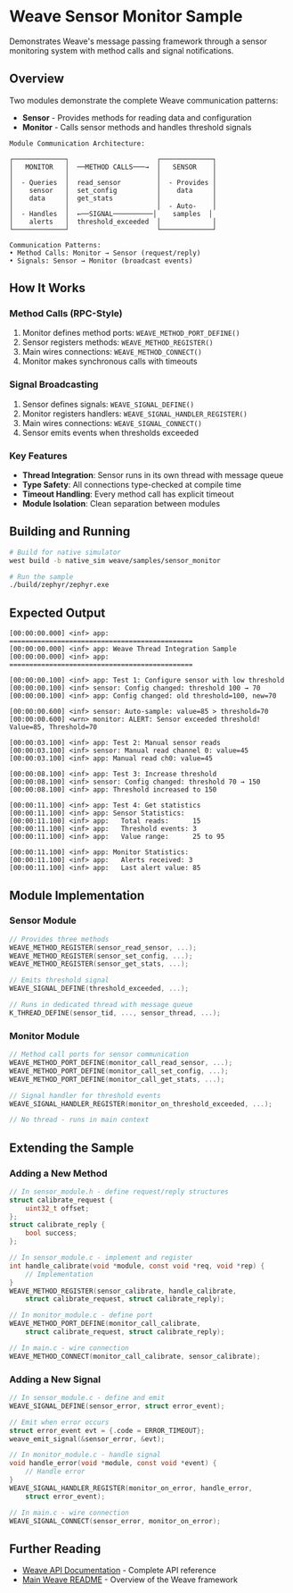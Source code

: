 # Weave Sensor Monitor Sample

Demonstrates Weave's message passing framework through a sensor monitoring system with method calls and signal notifications.

## Overview

Two modules demonstrate the complete Weave communication patterns:
- **Sensor** - Provides methods for reading data and configuration
- **Monitor** - Calls sensor methods and handles threshold signals

```
Module Communication Architecture:

┌─────────────┐                      ┌─────────────┐
│   MONITOR   │  ──METHOD CALLS───→  │   SENSOR    │
│             │                      │             │
│  - Queries  │  read_sensor         │  - Provides │
│    sensor   │  set_config          │    data     │
│    data     │  get_stats           │             │
│             │                      │  - Auto-    │
│  - Handles  │  ←──SIGNAL──────────│    samples  │
│    alerts   │  threshold_exceeded  │             │
└─────────────┘                      └─────────────┘

Communication Patterns:
• Method Calls: Monitor → Sensor (request/reply)
• Signals: Sensor → Monitor (broadcast events)
```

## How It Works

### Method Calls (RPC-Style)
1. Monitor defines method ports: `WEAVE_METHOD_PORT_DEFINE()`
2. Sensor registers methods: `WEAVE_METHOD_REGISTER()`
3. Main wires connections: `WEAVE_METHOD_CONNECT()`
4. Monitor makes synchronous calls with timeouts

### Signal Broadcasting
1. Sensor defines signals: `WEAVE_SIGNAL_DEFINE()`
2. Monitor registers handlers: `WEAVE_SIGNAL_HANDLER_REGISTER()`
3. Main wires connections: `WEAVE_SIGNAL_CONNECT()`
4. Sensor emits events when thresholds exceeded

### Key Features
- **Thread Integration**: Sensor runs in its own thread with message queue
- **Type Safety**: All connections type-checked at compile time
- **Timeout Handling**: Every method call has explicit timeout
- **Module Isolation**: Clean separation between modules

## Building and Running

```bash
# Build for native simulator
west build -b native_sim weave/samples/sensor_monitor

# Run the sample
./build/zephyr/zephyr.exe
```

## Expected Output

```
[00:00:00.000] <inf> app: ==============================================
[00:00:00.000] <inf> app: Weave Thread Integration Sample
[00:00:00.000] <inf> app: ==============================================

[00:00:00.100] <inf> app: Test 1: Configure sensor with low threshold
[00:00:00.100] <inf> sensor: Config changed: threshold 100 → 70
[00:00:00.100] <inf> app: Config changed: old threshold=100, new=70

[00:00:00.600] <inf> sensor: Auto-sample: value=85 > threshold=70
[00:00:00.600] <wrn> monitor: ALERT: Sensor exceeded threshold! Value=85, Threshold=70

[00:00:03.100] <inf> app: Test 2: Manual sensor reads
[00:00:03.100] <inf> sensor: Manual read channel 0: value=45
[00:00:03.100] <inf> app: Manual read ch0: value=45

[00:00:08.100] <inf> app: Test 3: Increase threshold
[00:00:08.100] <inf> sensor: Config changed: threshold 70 → 150
[00:00:08.100] <inf> app: Threshold increased to 150

[00:00:11.100] <inf> app: Test 4: Get statistics
[00:00:11.100] <inf> app: Sensor Statistics:
[00:00:11.100] <inf> app:   Total reads:      15
[00:00:11.100] <inf> app:   Threshold events: 3
[00:00:11.100] <inf> app:   Value range:      25 to 95

[00:00:11.100] <inf> app: Monitor Statistics:
[00:00:11.100] <inf> app:   Alerts received: 3
[00:00:11.100] <inf> app:   Last alert value: 85
```

## Module Implementation

### Sensor Module
```c
// Provides three methods
WEAVE_METHOD_REGISTER(sensor_read_sensor, ...);
WEAVE_METHOD_REGISTER(sensor_set_config, ...);
WEAVE_METHOD_REGISTER(sensor_get_stats, ...);

// Emits threshold signal
WEAVE_SIGNAL_DEFINE(threshold_exceeded, ...);

// Runs in dedicated thread with message queue
K_THREAD_DEFINE(sensor_tid, ..., sensor_thread, ...);
```

### Monitor Module
```c
// Method call ports for sensor communication
WEAVE_METHOD_PORT_DEFINE(monitor_call_read_sensor, ...);
WEAVE_METHOD_PORT_DEFINE(monitor_call_set_config, ...);
WEAVE_METHOD_PORT_DEFINE(monitor_call_get_stats, ...);

// Signal handler for threshold events
WEAVE_SIGNAL_HANDLER_REGISTER(monitor_on_threshold_exceeded, ...);

// No thread - runs in main context
```

## Extending the Sample

### Adding a New Method
```c
// In sensor_module.h - define request/reply structures
struct calibrate_request {
    uint32_t offset;
};
struct calibrate_reply {
    bool success;
};

// In sensor_module.c - implement and register
int handle_calibrate(void *module, const void *req, void *rep) {
    // Implementation
}
WEAVE_METHOD_REGISTER(sensor_calibrate, handle_calibrate,
    struct calibrate_request, struct calibrate_reply);

// In monitor_module.c - define port
WEAVE_METHOD_PORT_DEFINE(monitor_call_calibrate,
    struct calibrate_request, struct calibrate_reply);

// In main.c - wire connection
WEAVE_METHOD_CONNECT(monitor_call_calibrate, sensor_calibrate);
```

### Adding a New Signal
```c
// In sensor_module.c - define and emit
WEAVE_SIGNAL_DEFINE(sensor_error, struct error_event);

// Emit when error occurs
struct error_event evt = {.code = ERROR_TIMEOUT};
weave_emit_signal(&sensor_error, &evt);

// In monitor_module.c - handle signal
void handle_error(void *module, const void *event) {
    // Handle error
}
WEAVE_SIGNAL_HANDLER_REGISTER(monitor_on_error, handle_error,
    struct error_event);

// In main.c - wire connection
WEAVE_SIGNAL_CONNECT(sensor_error, monitor_on_error);
```

## Further Reading

- [Weave API Documentation](../../include/zephyr_io/weave/weave.h) - Complete API reference
- [Main Weave README](../../README.md) - Overview of the Weave framework